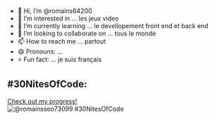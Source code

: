 - 👋 Hi, I’m @romains64200
- 👀 I’m interested in ... les jeux video
- 🌱 I’m currently learning ... le devellopement front end et back end
- 💞️ I’m looking to collaborate on ... tous le monde 
- 📫 How to reach me ... partout
- 😄 Pronouns: ...
- ⚡ Fun fact: ... je suis français 

<!---
romains64200/romains64200 is a ✨ special ✨ repository because its `README.md` (this file) appears on your GitHub profile.
You can click the Preview link to take a look at your changes.
--->
## #30NitesOfCode:
  [Check out my progress!](https://www.codedex.io/@romainsseo73099/30-nites-of-code)  
  ![@romainsseo73099 #30NitesOfCode](https://www.codedex.io/api/petStatus?user=romainsseo73099)

